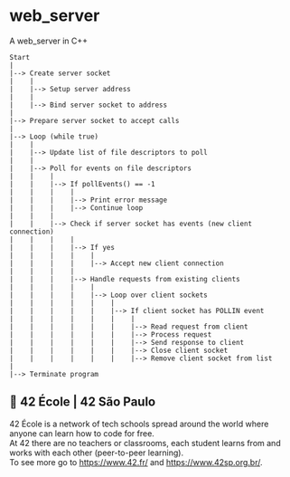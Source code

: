 # web_server
A web_server in C++

````
Start
|
|--> Create server socket
|    |
|    |--> Setup server address
|    |
|    |--> Bind server socket to address
|
|--> Prepare server socket to accept calls
|
|--> Loop (while true)
|    |
|    |--> Update list of file descriptors to poll
|    |
|    |--> Poll for events on file descriptors
|    |    |
|    |    |--> If pollEvents() == -1
|    |    |    |
|    |    |    |--> Print error message
|    |    |    |--> Continue loop
|    |    |
|    |    |--> Check if server socket has events (new client connection)
|    |    |    |
|    |    |    |--> If yes
|    |    |    |    |
|    |    |    |    |--> Accept new client connection
|    |    |    |
|    |    |    |--> Handle requests from existing clients
|    |    |    |    |
|    |    |    |    |--> Loop over client sockets
|    |    |    |    |    |
|    |    |    |    |    |--> If client socket has POLLIN event
|    |    |    |    |    |    |
|    |    |    |    |    |    |--> Read request from client
|    |    |    |    |    |    |--> Process request
|    |    |    |    |    |    |--> Send response to client
|    |    |    |    |    |    |--> Close client socket
|    |    |    |    |    |    |--> Remove client socket from list
|
|--> Terminate program
````

## 🏫 42 École | 42 São Paulo
42 École is a network of tech schools spread around the world where anyone can learn how to code for free.\
At 42 there are no teachers or classrooms, each student learns from and works with each other (peer-to-peer learning).\
To see more go to https://www.42.fr/ and https://www.42sp.org.br/.
